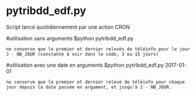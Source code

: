 pytribdd_edf.py
========

Script lancé quotidiennement par une action CRON

#utilisation sans arguments
	$python pytribdd_edf.py 
	
	ne converse que le premier et dernier relevés de téléinfo pour le jour J - NB_JOUR (constante à voir dans le code, 3 ou 15 jours)
	
#utilisation avec une date en arguments
	$python pytribdd_edf.py 2017-01-01
	
	ne conserve que le premier et dernier relevé de téléinfo pour chaque jour depuis la date passée en argument, et jusqu'à J - NB_JOUR.